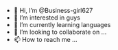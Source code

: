 - 👋 Hi, I’m @Business-girl627
- 👀 I’m interested in guys
- 🌱 I’m currently learning languages
- 💞️ I’m looking to collaborate on ...
- 📫 How to reach me ...

<!---
Business-girl627/Business-girl627 is a ✨ special ✨ repository because its `README.md` (this file) appears on your GitHub profile.
You can click the Preview link to take a look at your changes.
--->
